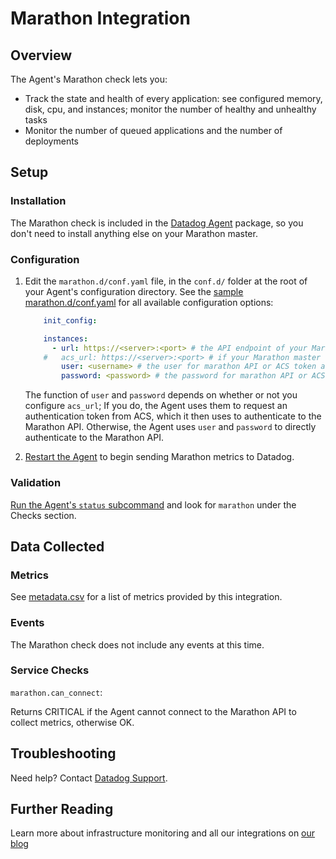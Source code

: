 # Marathon Integration

## Overview

The Agent's Marathon check lets you:

* Track the state and health of every application: see configured memory, disk, cpu, and instances; monitor the number of healthy and unhealthy tasks
* Monitor the number of queued applications and the number of deployments

## Setup
### Installation

The Marathon check is included in the [Datadog Agent][1] package, so you don't need to install anything else on your Marathon master.

### Configuration

1. Edit the `marathon.d/conf.yaml` file, in the `conf.d/` folder at the root of your Agent's configuration directory.
    See the [sample marathon.d/conf.yaml][2] for all available configuration options:

    ```yaml
        init_config:

        instances:
          - url: https://<server>:<port> # the API endpoint of your Marathon master; required
        #   acs_url: https://<server>:<port> # if your Marathon master requires ACS auth
            user: <username> # the user for marathon API or ACS token authentication
            password: <password> # the password for marathon API or ACS token authentication
    ```

    The function of `user` and `password` depends on whether or not you configure `acs_url`; If you do, the Agent uses them to request an authentication token from ACS, which it then uses to authenticate to the Marathon API. Otherwise, the Agent uses `user` and `password` to directly authenticate to the Marathon API.

2. [Restart the Agent][3] to begin sending Marathon metrics to Datadog.

### Validation

[Run the Agent's `status` subcommand][4] and look for `marathon` under the Checks section.

## Data Collected
### Metrics
See [metadata.csv][5] for a list of metrics provided by this integration.

### Events
The Marathon check does not include any events at this time.

### Service Checks

`marathon.can_connect`:

Returns CRITICAL if the Agent cannot connect to the Marathon API to collect metrics, otherwise OK.

## Troubleshooting
Need help? Contact [Datadog Support][6].

## Further Reading
Learn more about infrastructure monitoring and all our integrations on [our blog][7]


[1]: https://app.datadoghq.com/account/settings#agent
[2]: https://github.com/DataDog/integrations-core/blob/master/marathon/datadog_checks/marathon/data/conf.yaml.example
[3]: https://docs.datadoghq.com/agent/faq/agent-commands/#start-stop-restart-the-agent
[4]: https://docs.datadoghq.com/agent/faq/agent-commands/#agent-status-and-information
[5]: https://github.com/DataDog/integrations-core/blob/master/marathon/metadata.csv
[6]: http://docs.datadoghq.com/help/
[7]: https://www.datadoghq.com/blog/
